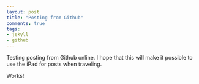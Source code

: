 ```yaml
---
layout: post 
title: "Posting from Github"
comments: true
tags: 
- jekyll
- github
---
```


Testing posting from Github online. I hope that this will make it possible to use the iPad for posts when traveling.

Works!
